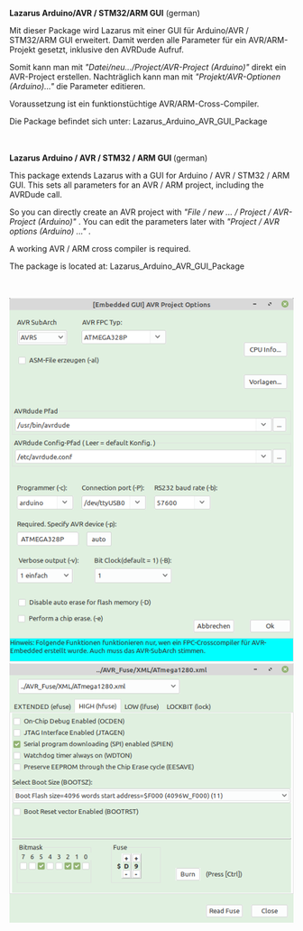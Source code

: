 
<b>Lazarus Arduino/AVR / STM32/ARM GUI</b> (german)

Mit dieser Package wird Lazarus mit einer GUI für Arduino/AVR / STM32/ARM GUI erweitert.
Damit werden alle Parameter für ein AVR/ARM-Projekt gesetzt, inklusive den AVRDude Aufruf.

Somit kann man mit <i>"Datei/neu.../Project/AVR-Project (Arduino)"</i> direkt ein AVR-Project erstellen.
Nachträglich kann man mit <i>"Projekt/AVR-Optionen (Arduino)..."</i> die Parameter editieren.

Voraussetzung ist ein funktionstüchtige AVR/ARM-Cross-Compiler.

Die Package befindet sich unter: Lazarus_Arduino_AVR_GUI_Package
<br><br><br>


<b> Lazarus Arduino / AVR / STM32 / ARM GUI </b> (german)

This package extends Lazarus with a GUI for Arduino / AVR / STM32 / ARM GUI.
This sets all parameters for an AVR / ARM project, including the AVRDude call.

So you can directly create an AVR project with <i> "File / new ... / Project / AVR-Project (Arduino)" </i>.
You can edit the parameters later with <i> "Project / AVR options (Arduino) ..." </i>.

A working AVR / ARM cross compiler is required.

The package is located at: Lazarus_Arduino_AVR_GUI_Package
<br><br><br>

<img src="avr_package.png">
<img src="fuse.png">

